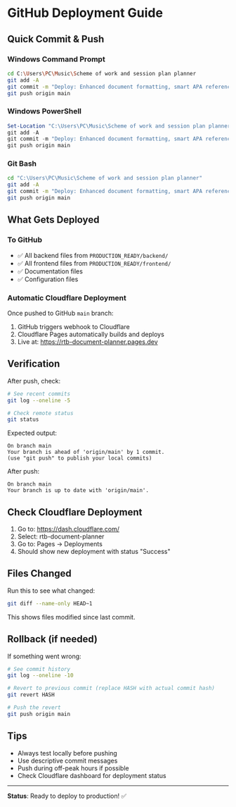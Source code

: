 # GitHub Deployment Guide

## Quick Commit & Push

### Windows Command Prompt

```bash
cd C:\Users\PC\Music\Scheme of work and session plan planner
git add -A
git commit -m "Deploy: Enhanced document formatting, smart APA references, and admin panel improvements"
git push origin main
```

### Windows PowerShell

```powershell
Set-Location "C:\Users\PC\Music\Scheme of work and session plan planner"
git add -A
git commit -m "Deploy: Enhanced document formatting, smart APA references, and admin panel improvements"
git push origin main
```

### Git Bash

```bash
cd "C:\Users\PC\Music\Scheme of work and session plan planner"
git add -A
git commit -m "Deploy: Enhanced document formatting, smart APA references, and admin panel improvements"
git push origin main
```

## What Gets Deployed

### To GitHub
- ✅ All backend files from `PRODUCTION_READY/backend/`
- ✅ All frontend files from `PRODUCTION_READY/frontend/`
- ✅ Documentation files
- ✅ Configuration files

### Automatic Cloudflare Deployment
Once pushed to GitHub `main` branch:
1. GitHub triggers webhook to Cloudflare
2. Cloudflare Pages automatically builds and deploys
3. Live at: https://rtb-document-planner.pages.dev

## Verification

After push, check:

```bash
# See recent commits
git log --oneline -5

# Check remote status
git status
```

Expected output:
```
On branch main
Your branch is ahead of 'origin/main' by 1 commit.
(use "git push" to publish your local commits)
```

After push:
```
On branch main
Your branch is up to date with 'origin/main'.
```

## Check Cloudflare Deployment

1. Go to: https://dash.cloudflare.com/
2. Select: rtb-document-planner
3. Go to: Pages → Deployments
4. Should show new deployment with status "Success"

## Files Changed

Run this to see what changed:

```bash
git diff --name-only HEAD~1
```

This shows files modified since last commit.

## Rollback (if needed)

If something went wrong:

```bash
# See commit history
git log --oneline -10

# Revert to previous commit (replace HASH with actual commit hash)
git revert HASH

# Push the revert
git push origin main
```

## Tips

- Always test locally before pushing
- Use descriptive commit messages
- Push during off-peak hours if possible
- Check Cloudflare dashboard for deployment status

---

**Status**: Ready to deploy to production! ✅
